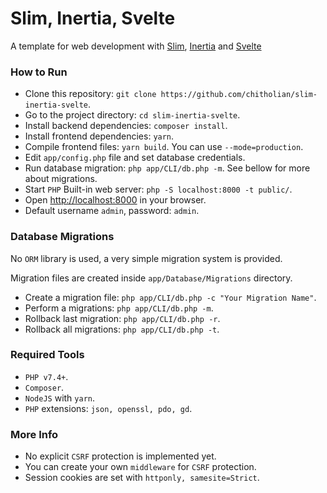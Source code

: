
# Slim, Inertia, Svelte

A template for web development with [Slim](https://www.slimframework.com/docs/v4/), [Inertia](https://inertiajs.com/) and [Svelte](https://svelte.dev/)

### How to Run

- Clone this repository: `git clone https://github.com/chitholian/slim-inertia-svelte`.
- Go to the project directory: `cd slim-inertia-svelte`.
- Install backend dependencies: `composer install`.
- Install frontend dependencies: `yarn`.
- Compile frontend files: `yarn build`. You can use `--mode=production`.
- Edit `app/config.php` file and set database credentials.
- Run database migration: `php app/CLI/db.php -m`. See bellow for more about migrations.
- Start `PHP` Built-in web server: `php -S localhost:8000 -t public/`.
- Open [http://localhost:8000](http://localhost:8000) in your browser.
- Default username `admin`, password: `admin`.

### Database Migrations

No `ORM` library is used, a very simple migration system is provided.

Migration files are created inside `app/Database/Migrations` directory.

- Create a migration file: `php app/CLI/db.php -c "Your Migration Name"`.
- Perform a migrations: `php app/CLI/db.php -m`.
- Rollback last migration: `php app/CLI/db.php -r`.
- Rollback all migrations: `php app/CLI/db.php -t`.

### Required Tools

- `PHP v7.4+`.
- `Composer`.
- `NodeJS` with `yarn`.
- `PHP` extensions: `json, openssl, pdo, gd`.

### More Info

- No explicit `CSRF` protection is implemented yet.
- You can create your own `middleware` for `CSRF` protection.
- Session cookies are set with `httponly, samesite=Strict`.
